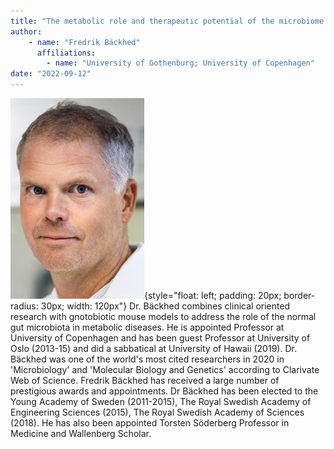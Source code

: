 ```yaml
---
title: "The metabolic role and therapeutic potential of the microbiome in cardiometabolic disease"
author: 
    - name: "Fredrik Bäckhed"
      affiliations: 
        - name: "University of Gothenburg; University of Copenhagen"
date: "2022-09-12"
---
```




![](/images/speakers/fredrik-backhed.png){style="float: left; padding: 20px; border-radius: 30px; width: 120px"} Dr. Bäckhed combines clinical oriented research with gnotobiotic mouse models to address the role of the normal gut microbiota in metabolic diseases. He is appointed Professor at University of Copenhagen and has been guest Professor at University of Oslo (2013-15) and did a sabbatical at University of Hawaii (2019). Dr. Bäckhed was one of the world's most cited researchers in 2020 in 'Microbiology' and 'Molecular Biology and Genetics' according to Clarivate Web of Science. Fredrik Bäckhed has received a large number of prestigious awards and appointments. Dr Bäckhed has been elected to the Young Academy of Sweden (2011-2015), The Royal Swedish Academy of Engineering Sciences (2015), The Royal Swedish Academy of Sciences (2018). He has also been appointed Torsten Söderberg Professor in Medicine and Wallenberg Scholar.
